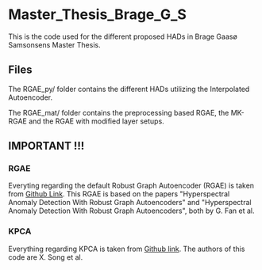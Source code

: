 # Master_Thesis_Brage_G_S

This is the code used for the different proposed HADs in Brage Gaasø Samsonsens Master Thesis. 

## Files

The RGAE_py/ folder contains the different HADs utilizing the Interpolated Autoencoder.

The RGAE_mat/ folder contains the preprocessing based RGAE, the MK-RGAE and the RGAE with modified layer setups. 

## IMPORTANT !!!

### RGAE

Everyting regarding the default Robust Graph Autoencoder (RGAE) is taken from [Github Link](https://github.com/FGH00292/Hyperspectral-anomaly-detection-with-RGAE). 
This RGAE is based on the papers "Hyperspectral Anomaly Detection With Robust Graph Autoencoders" and "Hyperspectral Anomaly Detection With Robust Graph Autoencoders", both by G. Fan et al.

### KPCA

Everything regarding KPCA is taken from [Github link](https://github.com/xiangyusong19/SSIIFD_Hyperspectral-Anomaly-Detection/tree/main/Demos_full-pixels_detection?fbclid=IwAR16aahWpTO-_kgc1CuVpv9Y1mBGRn716N_U9lbiHi1m2ZSVMDOF14aAD9g).
The authors of this code are X. Song et al.
